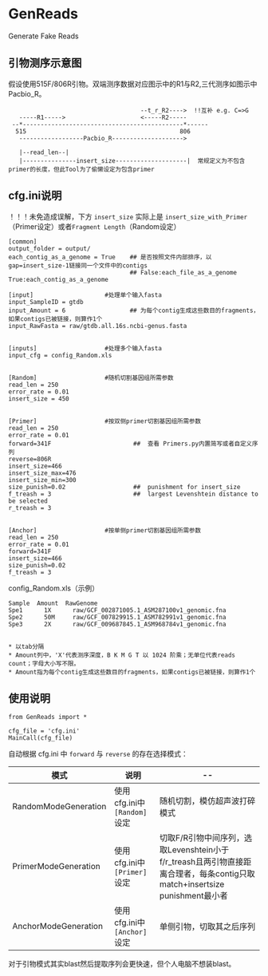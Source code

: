 # GenReads
Generate Fake Reads



## 引物测序示意图
假设使用515F/806R引物。双端测序数据对应图示中的R1与R2,三代测序如图示中Pacbio_R。
```
                                     --t_r_R2---->  !!互补 e.g. C=>G
   -----R1----->                     <-----R2-----
 --*---------------------------------------------*------
  515                                           806
   ------------------Pacbio_R-------------------->

   |--read_len--|
   |---------------insert_size--------------------|  常规定义为不包含primer的长度，但此Tool为了偷懒设定为包含primer
```


## cfg.ini说明

！！！未免造成误解，下方 ```insert_size``` 实际上是 ```insert_size_with_Primer```（Primer设定）或者```Fragment Length```（Random设定）

```
[common]
output_folder = output/
each_contig_as_a_genome = True    ## 是否按照文件内部排序，以gap=insert_size-1链接同一个文件中的contigs
                                  ## False:each_file_as_a_genome   True:each_contig_as_a_genome

[input]                    #处理单个输入fasta
input_SampleID = gtdb
input_Amount = 6                  ## 为每个contig生成这些数目的fragments，如果contigs已被链接，则算作1个
input_RawFasta = raw/gtdb.all.16s.ncbi-genus.fasta


[inputs]                   #处理多个输入fasta
input_cfg = config_Random.xls


[Random]                   #随机切割基因组所需参数
read_len = 250
error_rate = 0.01
insert_size = 450


[Primer]                   #按双侧primer切割基因组所需参数
read_len = 250
error_rate = 0.01
forward=341F                       ##  查看 Primers.py内置简写或者自定义序列
reverse=806R
insert_size=466
insert_size_max=476
insert_size_min=300
size_punish=0.02                   ##  punishment for insert_size
f_treash = 3                       ##  largest Levenshtein distance to be selected
r_treash = 3


[Anchor]                   #按单侧primer切割基因组所需参数
read_len = 250
error_rate = 0.01
forward=341F
insert_size=466
size_punish=0.02   
f_treash = 3 
```


config_Random.xls（示例）
```
Sample  Amount  RawGenome
Spe1      1X      raw/GCF_002871005.1_ASM287100v1_genomic.fna
Spe2      50M     raw/GCF_007829915.1_ASM782991v1_genomic.fna
Spe3      2X      raw/GCF_009687845.1_ASM968784v1_genomic.fna


* 以tab分隔
* Amount列中，'X'代表测序深度，B K M G T 以 1024 阶乘；无单位代表reads count；字母大小写不限。
* Amount指为每个contig生成这些数目的fragments，如果contigs已被链接，则算作1个
```

## 使用说明

```
from GenReads import *

cfg_file = 'cfg.ini'
MainCall(cfg_file)
```

自动根据 cfg.ini 中 ```forward``` 与 ```reverse``` 的存在选择模式：

| 模式 | 说明 | -- |
| -- | -- | -- |
| RandomModeGeneration | 使用cfg.ini中```[Random]```设定 | 随机切割，模仿超声波打碎模式 |
| PrimerModeGeneration | 使用cfg.ini中```[Primer]```设定 | 切取F/R引物中间序列，选取Levenshtein小于f/r_treash且两引物直接距离合理者，每条contig只取match+insertsize punishment最小者 |
| AnchorModeGeneration | 使用cfg.ini中```[Anchor]```设定 | 单侧引物，切取其之后序列 |


对于引物模式其实blast然后提取序列会更快速，但个人电脑不想装blast。






